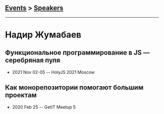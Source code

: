 ## [Events](../README.md) > [Speakers](../speakers.md)
---

# Надир Жумабаев

## Функциональное программирование в JS — серебряная пуля
- 2021 Nov 02-05 -- HolyJS 2021 Moscow    
## Как монорепозитории помогают большим проектам
- 2020 Feb 25 -- GetIT Meetup 5    
